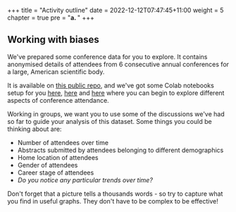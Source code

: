 +++
title = "Activity outline"
date = 2022-12-12T07:47:45+11:00
weight = 5
chapter = true
pre = "<b>a. </b>"
+++

## Working with biases

We've prepared some conference data for you to explore. It contains anonymised details of attendees
from 6 consecutive annual conferences for a large, American scientific body.

It is available on [this public repo](https://github.com/Pawsey-Internships/biases-workshop-data),
and we've got some Colab notebooks setup for you [here](https://colab.research.google.com/drive/1zCJGvP8XzbXb9BMf9SMmC2TqEeBSEqRF?usp=sharing),
[here](https://colab.research.google.com/drive/1qDGwXUFCTBKlBlrFqOjpP82YcAko04To?usp=share_link) and 
[here](https://colab.research.google.com/drive/1c4toCVh5k6ulIkuVMMQSXSVnQXW5iVgq?usp=share_link) where you can
begin to explore different aspects of conference attendance.

Working in groups, we want you to use some of the discussions we've had so far to guide your analysis
of this dataset. Some things you could be thinking about are:
* Number of attendees over time
* Abstracts submitted by attendees belonging to different demographics
* Home location of attendees
* Gender of attendees
* Career stage of attendees
* *Do you notice any particular trends over time?*

Don't forget that a picture tells a thousands words - so try to capture what you find in useful
graphs. They don't have to be complex to be effective!